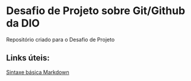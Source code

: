 # Desafio de Projeto sobre Git/Github da DIO
Repositório criado para o Desafio de Projeto

## Links úteis:
[Sintaxe básica Markdown](https://www.markdownguide.org/)

